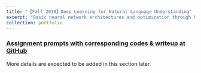 ```yaml
---
title: "【Fall 2018】Deep Learning for Natural Language Understanding"
excerpt: "Basic neural network architectures and optimization through backpropagation and stochastic gradient descent. Word vectors and recurrent neural networks, and their uses and limitations in modeling the structure of natural language. <br/><img src='/images/12_lign167.png'>"
collection: portfolio
---
```




### [Assignment prompts with corresponding codes & writeup at GitHub](https://github.com/chkao831/FA18_NLP-Deep-Learning-for-Natural-Language-Understanding_UCSDLIGN167)

More details are expected to be added in this section later.

